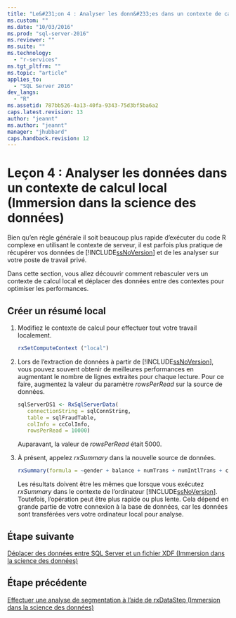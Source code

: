 ```yaml
---
title: "Le&#231;on 4 : Analyser les donn&#233;es dans un contexte de calcul local (Immersion dans la science des donn&#233;es) | Microsoft Docs"
ms.custom: ""
ms.date: "10/03/2016"
ms.prod: "sql-server-2016"
ms.reviewer: ""
ms.suite: ""
ms.technology: 
  - "r-services"
ms.tgt_pltfrm: ""
ms.topic: "article"
applies_to: 
  - "SQL Server 2016"
dev_langs: 
  - "R"
ms.assetid: 787bb526-4a13-40fa-9343-75d3bf5ba6a2
caps.latest.revision: 13
author: "jeannt"
ms.author: "jeannt"
manager: "jhubbard"
caps.handback.revision: 12
---
```

# Le&#231;on 4 : Analyser les donn&#233;es dans un contexte de calcul local (Immersion dans la science des donn&#233;es)
Bien qu’en règle générale il soit beaucoup plus rapide d’exécuter du code R complexe en utilisant le contexte de serveur, il est parfois plus pratique de récupérer vos données de [!INCLUDE[ssNoVersion](../../includes/ssnoversion-md.md)] et de les analyser sur votre poste de travail privé.  
  
Dans cette section, vous allez découvrir comment rebasculer vers un contexte de calcul local et déplacer des données entre des contextes pour optimiser les performances.  
  
## Créer un résumé local  
  
1.  Modifiez le contexte de calcul pour effectuer tout votre travail localement.  
  
    ```R  
    rxSetComputeContext ("local")    
    ```  
  
2.  Lors de l’extraction de données à partir de [!INCLUDE[ssNoVersion](../../includes/ssnoversion-md.md)], vous pouvez souvent obtenir de meilleures performances en augmentant le nombre de lignes extraites pour chaque lecture.  Pour ce faire, augmentez la valeur du paramètre *rowsPerRead* sur la source de données.  
  
    ```R  
    sqlServerDS1 <- RxSqlServerData(  
       connectionString = sqlConnString,        
       table = sqlFraudTable,   
       colInfo = ccColInfo,   
       rowsPerRead = 10000)  
    ```  
  
    Auparavant, la valeur de *rowsPerRead* était 5000.  
  
3.  À présent, appelez *rxSummary* dans la nouvelle source de données.  
  
    ```R  
    rxSummary(formula = ~gender + balance + numTrans + numIntlTrans + creditLine, data = sqlServerDS1)    
    ```  
  
    Les résultats doivent être les mêmes que lorsque vous exécutez *rxSummary* dans le contexte de l’ordinateur [!INCLUDE[ssNoVersion](../../includes/ssnoversion-md.md)].  Toutefois, l’opération peut être plus rapide ou plus lente. Cela dépend en grande partie de votre connexion à la base de données, car les données sont transférées vers votre ordinateur local pour analyse.  
  

## Étape suivante  
[Déplacer des données entre SQL Server et un fichier XDF &#40;Immersion dans la science des données&#41;](../../advanced-analytics/r-services/move-data-between-sql-server-and-xdf-file-data-science-deep-dive.md)  
  
## Étape précédente  
[Effectuer une analyse de segmentation à l’aide de rxDataStep &#40;Immersion dans la science des données&#41;](../../advanced-analytics/r-services/perform-chunking-analysis-using-rxdatastep-data-science-deep-dive.md)  
  
  
  
